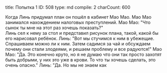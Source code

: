 title:          Попытка 1
ID:             508
type:           md
compile:        2
charCount:      600


Когда Линь придумал план он пошёл в кабинет Мао Мао. Мао Мао занимался нахождением налоговых преступлений.
Мао Мао: "Что сынок ты мне на этот раз хочешь показать?"  
Линь сел к нему за стол и представил рисунок плана, такой, какой бы его нарисовал ребёнок.
Линь: "Вот мы стучимся к ним в убежещие. Спрашиваем можно ли к ним. Затем садимся за чай и обсуждаем почему они стали злодеями, и решаем проблему и все радуются!"
Мао Мао: "Да. Это конечно круто, но я не думаю что они так просто захотят быть добрыми, у них это уже в крови. То что ты хочешь сделать, это очень опасно."
Линь: "Да. Но мы не знаем как
